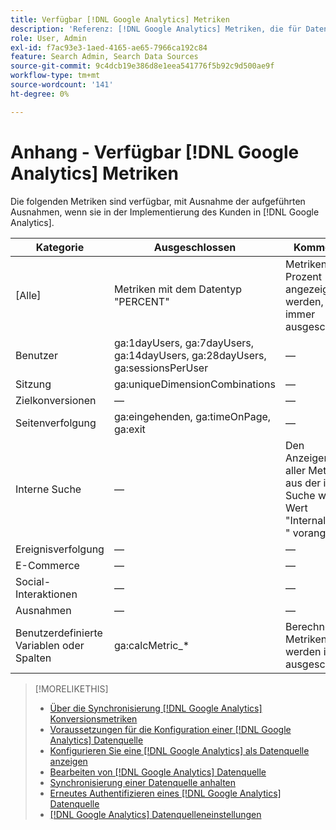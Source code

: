 ```yaml
---
title: Verfügbar [!DNL Google Analytics] Metriken
description: 'Referenz: [!DNL Google Analytics] Metriken, die für Datenquellen verfügbar sind.'
role: User, Admin
exl-id: f7ac93e3-1aed-4165-ae65-7966ca192c84
feature: Search Admin, Search Data Sources
source-git-commit: 9c4dcb19e386d8e1eea541776f5b92c9d500ae9f
workflow-type: tm+mt
source-wordcount: '141'
ht-degree: 0%

---
```


# Anhang - Verfügbar [!DNL Google Analytics] Metriken

Die folgenden Metriken sind verfügbar, mit Ausnahme der aufgeführten Ausnahmen, wenn sie in der Implementierung des Kunden in [!DNL Google Analytics].

<!-- Notes as FYI to self:
>[!NOTE]
>
>* For some of these metrics, [!DNL Google] assigns the friendly name, and the name is consistent. For some metrics, the advertiser assigns the friendly name in [!DNL Google Analytics], and the name has a dynamic value.
>* Some metrics are assigned at the property level, and others are assigned at the view level.
-->

| Kategorie | Ausgeschlossen | Kommentare |
| ---- | ---- | ---- |
| \[Alle\] | Metriken mit dem Datentyp &quot;PERCENT&quot; | Metriken, die in Prozent angezeigt werden, sind immer ausgeschlossen. |
| Benutzer | ga:1dayUsers, ga:7dayUsers, ga:14dayUsers, ga:28dayUsers, ga:sessionsPerUser | — |
| Sitzung | ga:uniqueDimensionCombinations | — |
| Zielkonversionen | — | — |
| Seitenverfolgung | ga:eingehenden, ga:timeOnPage, ga:exit | — |
| Interne Suche | — | Den Anzeigenamen aller Metriken aus der internen Suche wird der Wert &quot;InternalSearch: &quot; vorangestellt. |
| Ereignisverfolgung | — | — |
| E-Commerce | — | — |
| Social-Interaktionen | — | — |
| Ausnahmen | — | — |
| Benutzerdefinierte Variablen oder Spalten | ga:calcMetric_* | Berechnete Metriken werden immer ausgeschlossen. |

>[!MORELIKETHIS]
>
>* [Über die Synchronisierung [!DNL Google Analytics] Konversionsmetriken](data-source-about.md)
>* [Voraussetzungen für die Konfiguration einer [!DNL Google Analytics] Datenquelle](data-source-prerequisites.md)
>* [Konfigurieren Sie eine [!DNL Google Analytics] als Datenquelle anzeigen](data-source-configure.md)
>* [Bearbeiten von [!DNL Google Analytics] Datenquelle](data-source-edit.md)
>* [Synchronisierung einer Datenquelle anhalten](data-source-pause.md)
>* [Erneutes Authentifizieren eines [!DNL Google Analytics] Datenquelle](data-source-reauthenticate.md)
>* [[!DNL Google Analytics] Datenquelleneinstellungen](data-source-settings.md)
